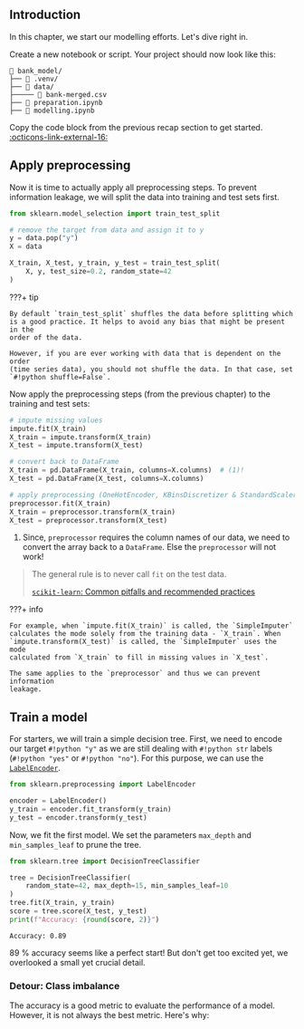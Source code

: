 ## Introduction

In this chapter, we start our modelling efforts. Let's dive right in.

Create a new notebook or script. Your project should now look like this:

```plaintext hl_lines="6"
📁 bank_model/
├── 📁 .venv/
├── 📁 data/
├───── 📄 bank-merged.csv
├── 📄 preparation.ipynb
├── 📄 modelling.ipynb
```

Copy the code block from the previous recap section to get started. 
[:octicons-link-external-16:](data-preparation.md#code-recap)

## Apply preprocessing

Now it is time to actually apply all preprocessing steps. To prevent 
information leakage, we will split the data into training and test sets first. 

```python
from sklearn.model_selection import train_test_split

# remove the target from data and assign it to y
y = data.pop("y")
X = data

X_train, X_test, y_train, y_test = train_test_split(
    X, y, test_size=0.2, random_state=42
)
```

???+ tip

    By default `train_test_split` shuffles the data before splitting which
    is a good practice. It helps to avoid any bias that might be present in the
    order of the data.

    However, if you are ever working with data that is dependent on the order
    (time series data), you should not shuffle the data. In that case, set 
    `#!python shuffle=False`.

Now apply the preprocessing steps (from the previous chapter) to the training 
and test sets:

```python
# impute missing values
impute.fit(X_train)
X_train = impute.transform(X_train)
X_test = impute.transform(X_test)

# convert back to DataFrame
X_train = pd.DataFrame(X_train, columns=X.columns)  # (1)!
X_test = pd.DataFrame(X_test, columns=X.columns)

# apply preprocessing (OneHotEncoder, KBinsDiscretizer & StandardScaler)
preprocessor.fit(X_train)
X_train = preprocessor.transform(X_train)
X_test = preprocessor.transform(X_test)
```

1. Since, `preprocessor` requires the column names of our data, we need to 
   convert the array back to a `DataFrame`. Else the `preprocessor` will not
   work!

> The general rule is to never call `fit` on the test data.
> 
> [`scikit-learn`: Common pitfalls and recommended practices](https://scikit-learn.org/stable/common_pitfalls.html#data-leakage)


???+ info

    For example, when `impute.fit(X_train)` is called, the `SimpleImputer`
    calculates the mode solely from the training data - `X_train`. When
    `impute.transform(X_test)` is called, the `SimpleImputer` uses the mode
    calculated from `X_train` to fill in missing values in `X_test`.
    
    The same applies to the `preprocessor` and thus we can prevent information
    leakage.

## Train a model

For starters, we will train a simple decision tree. First, we need to encode
our target `#!python "y"` as we are still dealing with `#!python str` 
labels (`#!python "yes"` or `#!python "no"`). For this purpose, we can use
the [`LabelEncoder`](../data/preprocessing.md#label-encoding).

```python
from sklearn.preprocessing import LabelEncoder

encoder = LabelEncoder()
y_train = encoder.fit_transform(y_train)
y_test = encoder.transform(y_test)
```

Now, we fit the first model. We set the parameters `max_depth` and 
`min_samples_leaf` to prune the tree.

```python
from sklearn.tree import DecisionTreeClassifier

tree = DecisionTreeClassifier(
    random_state=42, max_depth=15, min_samples_leaf=10
)
tree.fit(X_train, y_train)
score = tree.score(X_test, y_test)
print(f"Accuracy: {round(score, 2)}")
```

```title=">>> Output"
Accuracy: 0.89
```

89 % accuracy seems like a perfect start! But don't get too excited yet, we 
overlooked a small yet crucial detail.

### Detour: Class imbalance

The accuracy is a good metric to evaluate the performance of a model. However,
it is not always the best metric. Here's why:
